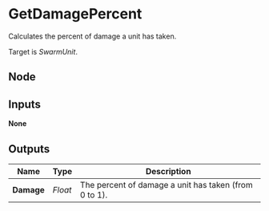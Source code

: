 # GetDamagePercent
Calculates the percent of damage a unit has taken.  

Target is *SwarmUnit*.  

## Node

## Inputs
**None**

## Outputs
|Name       |Type   |Description                                            |
|-----------|-------|-------------------------------------------------------|
|**Damage** |*Float*|The percent of damage a unit has taken (from 0 to 1).  |